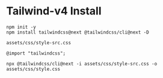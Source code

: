 # Tailwind-v4 Install

```
npm init -y
npm install tailwindcss@next @tailwindcss/cli@next -D
```

`assets/css/style-src.css`

```
@import "tailwindcss";
```

```
npx @tailwindcss/cli@next -i assets/css/style-src.css -o assets/css/style.css
```
